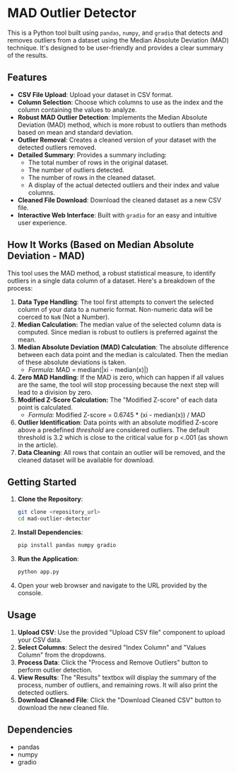 # MAD Outlier Detector

This is a Python tool built using `pandas`, `numpy`, and `gradio` that detects and removes outliers from a dataset using the Median Absolute Deviation (MAD) technique. It's designed to be user-friendly and provides a clear summary of the results.

## Features

-   **CSV File Upload**: Upload your dataset in CSV format.
-   **Column Selection**: Choose which columns to use as the index and the column containing the values to analyze.
-   **Robust MAD Outlier Detection**: Implements the Median Absolute Deviation (MAD) method, which is more robust to outliers than methods based on mean and standard deviation.
-   **Outlier Removal**: Creates a cleaned version of your dataset with the detected outliers removed.
-   **Detailed Summary**:  Provides a summary including:
    -   The total number of rows in the original dataset.
    -   The number of outliers detected.
    -   The number of rows in the cleaned dataset.
    -   A display of the actual detected outliers and their index and value columns.
-   **Cleaned File Download**: Download the cleaned dataset as a new CSV file.
-   **Interactive Web Interface**: Built with `gradio` for an easy and intuitive user experience.

## How It Works (Based on Median Absolute Deviation - MAD)

This tool uses the MAD method, a robust statistical measure, to identify outliers in a single data column of a dataset.  Here's a breakdown of the process:

1.  **Data Type Handling**: The tool first attempts to convert the selected column of your data to a numeric format. Non-numeric data will be coerced to `NaN` (Not a Number).
2.  **Median Calculation:** The median value of the selected column data is computed. Since median is robust to outliers is preferred against the mean.
3.  **Median Absolute Deviation (MAD) Calculation**: The absolute difference between each data point and the median is calculated. Then the median of these absolute deviations is taken.
    -   *Formula:* MAD =  median(|xi - median(x)|)
4. **Zero MAD Handling**: If the MAD is zero, which can happen if all values are the same, the tool will stop processing because the next step will lead to a division by zero.
5.  **Modified Z-Score Calculation:** The "Modified Z-score" of each data point is calculated. 
    -  *Formula:* Modified Z-score = 0.6745 * (xi - median(x)) / MAD
6.  **Outlier Identification**: Data points with an absolute modified Z-score above a predefined *threshold* are considered outliers. The default threshold is 3.2 which is close to the critical value for p <.001 (as shown in the article).
7. **Data Cleaning**: All rows that contain an outlier will be removed, and the cleaned dataset will be available for download.

## Getting Started

1.  **Clone the Repository**:
    ```bash
    git clone <repository_url>
    cd mad-outlier-detector
    ```
2.  **Install Dependencies**:
    ```bash
    pip install pandas numpy gradio
    ```
3.  **Run the Application**:
    ```bash
    python app.py
    ```
4.  Open your web browser and navigate to the URL provided by the console.

## Usage

1.  **Upload CSV**: Use the provided "Upload CSV file" component to upload your CSV data.
2.  **Select Columns**: Select the desired "Index Column" and "Values Column" from the dropdowns.
3.  **Process Data**: Click the "Process and Remove Outliers" button to perform outlier detection.
4.  **View Results**: The "Results" textbox will display the summary of the process, number of outliers, and remaining rows. It will also print the detected outliers.
5.  **Download Cleaned File**: Click the "Download Cleaned CSV" button to download the new cleaned file.

## Dependencies

-   pandas
-   numpy
-   gradio
